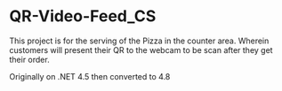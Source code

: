 # QR-Video-Feed_CS
This project is for the serving of the Pizza in the counter area. Wherein customers will present their QR to the webcam to be scan after they get their order. 

Originally on .NET 4.5 then converted to 4.8

